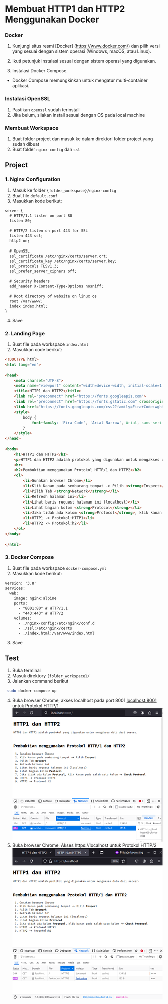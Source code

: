 # Membuat HTTP1 dan HTTP2 Menggunakan Docker

### Docker
1. Kunjungi situs resmi [Docker] (https://www.docker.com/) dan pilih versi yang sesuai dengan sistem operasi (Windows, macOS, atau Linux).

2. Ikuti petunjuk instalasi sesuai dengan sistem operasi yang digunakan.
3. Instalasi Docker Compose.
- Docker Compose memungkinkan untuk mengatur multi-container aplikasi.

### Instalasi OpenSSL
1. Pastikan `openssl` sudah terinstall
2. Jika belum, silakan install sesuai dengan OS pada local machine

### Membuat Workspace
1. Buat folder project dan masuk ke dalam direktori folder project yang sudah dibuat
2. Buat folder `nginx-config` dan `ssl`

## Project

### 1. Nginx Configuration
1. Masuk ke folder `{folder_workspace}/nginx-config`
2. Buat file `default.conf`
3. Masukkan kode berikut:
```nginx
server {
  # HTTP/1.1 listen on port 80
  listen 80;

  # HTTP/2 listen on port 443 for SSL
  listen 443 ssl;
  http2 on;

  # OpenSSL
  ssl_certificate /etc/nginx/certs/server.crt;
  ssl_certificate_key /etc/nginx/certs/server.key;
  ssl_protocols TLSv1.3;
  ssl_prefer_server_ciphers off;

  # Security headers
  add_header X-Content-Type-Options nosniff;

  # Root directory of website on linux os
  root /var/www/;
  index index.html;
}
```
4. Save

### 2. Landing Page
1. Buat file pada workspace `index.html`
2. Masukkan code berikut:
```html
<!DOCTYPE html>
<html lang="en">

<head>
    <meta charset="UTF-8">
    <meta name="viewport" content="width=device-width, initial-scale=1.0">
    <title>HTTP1 dan HTTP2</title>
    <link rel="preconnect" href="https://fonts.googleapis.com">
    <link rel="preconnect" href="https://fonts.gstatic.com" crossorigin>
    <link href="https://fonts.googleapis.com/css2?family=Fira+Code:wght@300..700&family=Roboto+Slab:wght@100..900&display=swap" rel="stylesheet">
    <style>
        body {
            font-family: 'Fira Code', 'Arial Narrow', Arial, sans-serif, sans-serif;
        }
    </style>
</head>

<body>
    <h1>HTTP1 dan HTTP2</h1>
    <p>HTTP1 dan HTTP2 adalah protokol yang digunakan untuk mengakses data dari server.</p>
    <br>
    <h2>Pembuktian menggunakan Protokol HTTP/1 dan HTTP2</h2>
    <ol>
        <li>Gunakan browser Chrome</li>
        <li>Klik Kanan pada sembarang tempat -> Pilih <strong>Inspect</strong></li>
        <li>Pilih Tab <strong>Network</strong></li>
        <li>Refresh halaman ini</li>
        <li>Lihat baris request halaman ini (localhost)</li>
        <li>Lihat bagian kolom <strong>Protocol</strong></li>
        <li>Jika tidak ada kolom <strong>Protocol</strong>, klik kanan pada salah satu kolom -> <strong>Check Protocol</strong></li>
        <li>HTTP1 -> Protokol:HTTP1</li>
        <li>HTTP2 -> Protokol:h2</li>
    </ol>
</body>

</html>
```

### 3. Docker Compose
1. Buat file pada workspace `docker-compose.yml`
2. Masukkan kode berikut:
```docker
version: '3.8'
services:
  web:
    image: nginx:alpine
    ports:
      - "8001:80" # HTTP/1.1
      - "443:443" # HTTP/2
    volumes:
      - ./nginx-config:/etc/nginx/conf.d
      - ./ssl:/etc/nginx/certs
      - ./index.html:/var/www/index.html
```
3. Save

## Test

1. Buka terminal
2. Masuk direktory `{folder_workspace}/`
3. Jalankan command berikut 
  ```bash
   sudo docker-compose up
   ```
4. Buka browser Chrome, akses localhost pada port 8001 [localhost:8001](http://localhost:8001) untuk Protokol HTTP/1
![http1](./Image/http1.png)
5. Buka browser Chrome, Akses https://localhost untuk Protokol HTTP/2
![http2](./Image/http2.png)
